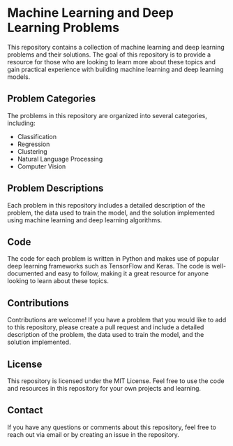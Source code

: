 # Machine Learning and Deep Learning Problems

This repository contains a collection of machine learning and deep learning problems and their solutions. The goal of this repository is to provide a resource for those who are looking to learn more about these topics and gain practical experience with building machine learning and deep learning models.

## Problem Categories

The problems in this repository are organized into several categories, including:

- Classification
- Regression
- Clustering
- Natural Language Processing
- Computer Vision

## Problem Descriptions

Each problem in this repository includes a detailed description of the problem, the data used to train the model, and the solution implemented using machine learning and deep learning algorithms.

## Code

The code for each problem is written in Python and makes use of popular deep learning frameworks such as TensorFlow and Keras. The code is well-documented and easy to follow, making it a great resource for anyone looking to learn about these topics.

## Contributions

Contributions are welcome! If you have a problem that you would like to add to this repository, please create a pull request and include a detailed description of the problem, the data used to train the model, and the solution implemented.

## License

This repository is licensed under the MIT License. Feel free to use the code and resources in this repository for your own projects and learning.

## Contact

If you have any questions or comments about this repository, feel free to reach out via email or by creating an issue in the repository.
